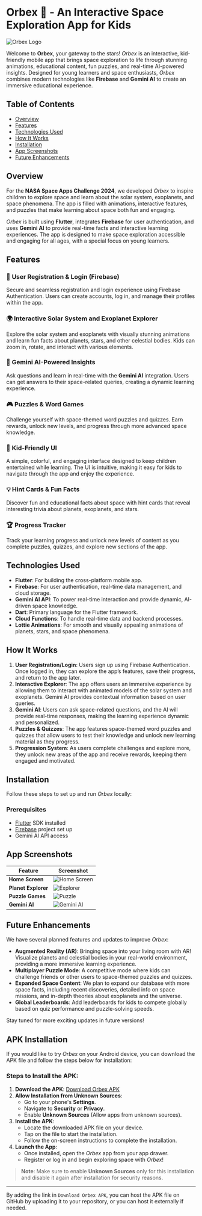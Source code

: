# Orbex 🌌 - An Interactive Space Exploration App for Kids

![Orbex Logo](<img src="./images/earth.png" alt="Orbex Logo" width="300" />)

Welcome to **Orbex**, your gateway to the stars! *Orbex* is an interactive, kid-friendly mobile app that brings space exploration to life through stunning animations, educational content, fun puzzles, and real-time AI-powered insights. Designed for young learners and space enthusiasts, *Orbex* combines modern technologies like **Firebase** and **Gemini AI** to create an immersive educational experience.

## Table of Contents
- [Overview](#overview)
- [Features](#features)
- [Technologies Used](#technologies-used)
- [How It Works](#how-it-works)
- [Installation](#installation)
- [App Screenshots](#app-screenshots)
- [Future Enhancements](#future-enhancements)

## Overview

For the **NASA Space Apps Challenge 2024**, we developed *Orbex* to inspire children to explore space and learn about the solar system, exoplanets, and space phenomena. The app is filled with animations, interactive features, and puzzles that make learning about space both fun and engaging.

*Orbex* is built using **Flutter**, integrates **Firebase** for user authentication, and uses **Gemini AI** to provide real-time facts and interactive learning experiences. The app is designed to make space exploration accessible and engaging for all ages, with a special focus on young learners.

## Features

### 🔭 **User Registration & Login (Firebase)**
Secure and seamless registration and login experience using Firebase Authentication. Users can create accounts, log in, and manage their profiles within the app.

### 🌍 **Interactive Solar System and Exoplanet Explorer**
Explore the solar system and exoplanets with visually stunning animations and learn fun facts about planets, stars, and other celestial bodies. Kids can zoom in, rotate, and interact with various elements.

### 🧠 **Gemini AI-Powered Insights**
Ask questions and learn in real-time with the **Gemini AI** integration. Users can get answers to their space-related queries, creating a dynamic learning experience.

### 🎮 **Puzzles & Word Games**
Challenge yourself with space-themed word puzzles and quizzes. Earn rewards, unlock new levels, and progress through more advanced space knowledge.

### 🧒 **Kid-Friendly UI**
A simple, colorful, and engaging interface designed to keep children entertained while learning. The UI is intuitive, making it easy for kids to navigate through the app and enjoy the experience.

### 💡 **Hint Cards & Fun Facts**
Discover fun and educational facts about space with hint cards that reveal interesting trivia about planets, exoplanets, and stars.

### 🏆 **Progress Tracker**
Track your learning progress and unlock new levels of content as you complete puzzles, quizzes, and explore new sections of the app.

## Technologies Used

- **Flutter**: For building the cross-platform mobile app.
- **Firebase**: For user authentication, real-time data management, and cloud storage.
- **Gemini AI API**: To power real-time interaction and provide dynamic, AI-driven space knowledge.
- **Dart**: Primary language for the Flutter framework.
- **Cloud Functions**: To handle real-time data and backend processes.
- **Lottie Animations**: For smooth and visually appealing animations of planets, stars, and space phenomena.

## How It Works

1. **User Registration/Login**: Users sign up using Firebase Authentication. Once logged in, they can explore the app’s features, save their progress, and return to the app later.
2. **Interactive Explorer**: The app offers users an immersive experience by allowing them to interact with animated models of the solar system and exoplanets. Gemini AI provides contextual information based on user queries.
3. **Gemini AI**: Users can ask space-related questions, and the AI will provide real-time responses, making the learning experience dynamic and personalized.
4. **Puzzles & Quizzes**: The app features space-themed word puzzles and quizzes that allow users to test their knowledge and unlock new learning material as they progress.
5. **Progression System**: As users complete challenges and explore more, they unlock new areas of the app and receive rewards, keeping them engaged and motivated.

## Installation

Follow these steps to set up and run *Orbex* locally:

### Prerequisites
- [Flutter](https://flutter.dev/docs/get-started/install) SDK installed
- [Firebase](https://firebase.google.com/) project set up
- Gemini AI API access

## App Screenshots

| Feature          | Screenshot                               |
| ---------------- | ---------------------------------------- |
| **Home Screen**   | ![Home Screen](https://your-link-here)   |
| **Planet Explorer** | ![Explorer](https://your-link-here)    |
| **Puzzle Games**  | ![Puzzle](https://your-link-here)        |
| **Gemini AI**     | ![Gemini AI](https://your-link-here)     |

## Future Enhancements

We have several planned features and updates to improve *Orbex*:

- **Augmented Reality (AR)**: Bringing space into your living room with AR! Visualize planets and celestial bodies in your real-world environment, providing a more immersive learning experience.
- **Multiplayer Puzzle Mode**: A competitive mode where kids can challenge friends or other users to space-themed puzzles and quizzes.
- **Expanded Space Content**: We plan to expand our database with more space facts, including recent discoveries, detailed info on space missions, and in-depth theories about exoplanets and the universe.
- **Global Leaderboards**: Add leaderboards for kids to compete globally based on quiz performance and puzzle-solving speeds.

Stay tuned for more exciting updates in future versions!

## APK Installation

If you would like to try *Orbex* on your Android device, you can download the APK file and follow the steps below for installation:

### Steps to Install the APK:

1. **Download the APK**: [Download Orbex APK](https://your-link-here)
2. **Allow Installation from Unknown Sources**:
   - Go to your phone's **Settings**.
   - Navigate to **Security** or **Privacy**.
   - Enable **Unknown Sources** (Allow apps from unknown sources).
3. **Install the APK**:
   - Locate the downloaded APK file on your device.
   - Tap on the file to start the installation.
   - Follow the on-screen instructions to complete the installation.
4. **Launch the App**:
   - Once installed, open the *Orbex* app from your app drawer.
   - Register or log in and begin exploring space with *Orbex*!

> **Note**: Make sure to enable **Unknown Sources** only for this installation and disable it again after installation for security reasons.

---

By adding the link in `Download Orbex APK`, you can host the APK file on GitHub by uploading it to your repository, or you can host it externally if needed.
